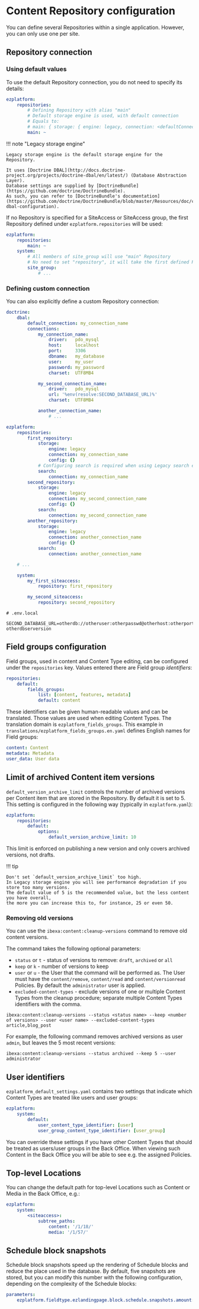 # Content Repository configuration

You can define several Repositories within a single application. However, you can only use one per site.

## Repository connection

### Using default values

To use the default Repository connection, you do not need to specify its details:

``` yaml
ezplatform:
    repositories:
        # Defining Repository with alias "main"
        # Default storage engine is used, with default connection
        # Equals to:
        # main: { storage: { engine: legacy, connection: <defaultConnectionName> } }
        main: ~
```

!!! note "Legacy storage engine"

    Legacy storage engine is the default storage engine for the Repository.

    It uses [Doctrine DBAL](http://docs.doctrine-project.org/projects/doctrine-dbal/en/latest/) (Database Abstraction Layer).
    Database settings are supplied by [DoctrineBundle](https://github.com/doctrine/DoctrineBundle).
    As such, you can refer to [DoctrineBundle's documentation](https://github.com/doctrine/DoctrineBundle/blob/master/Resources/doc/configuration.rst#doctrine-dbal-configuration).

If no Repository is specified for a SiteAccess or SiteAccess group,
the first Repository defined under `ezplatform.repositories` will be used:

``` yaml
ezplatform:
    repositories:
        main: ~
    system:
        # All members of site_group will use "main" Repository
        # No need to set "repository", it will take the first defined Repository by default
        site_group:
            # ...
```

### Defining custom connection

You can also explicitly define a custom Repository connection:

``` yaml
doctrine:
    dbal:
        default_connection: my_connection_name
        connections:
            my_connection_name:
                driver:   pdo_mysql
                host:     localhost
                port:     3306
                dbname:   my_database
                user:     my_user
                password: my_password
                charset:  UTF8MB4

            my_second_connection_name:
                driver:   pdo_mysql
                url: '%env(resolve:SECOND_DATABASE_URL)%'
                charset:  UTF8MB4

            another_connection_name:
                # ...

ezplatform:
    repositories:
        first_repository: 
            storage: 
                engine: legacy
                connection: my_connection_name
                config: {}
            # Configuring search is required when using Legacy search engine
            search:
                connection: my_connection_name
        second_repository:
            storage:
                engine: legacy
                connection: my_second_connection_name
                config: {}
            search:
                connection: my_second_connection_name
        another_repository:
            storage: 
                engine: legacy
                connection: another_connection_name
                config: {}
            search:
                connection: another_connection_name

    # ...

    system:
        my_first_siteaccess:
            repository: first_repository

        my_second_siteaccess:
            repository: second_repository
```

```
# .env.local

SECOND_DATABASE_URL=otherdb://otheruser:otherpasswd@otherhost:otherport/otherdbname?otherdbserversion
```

## Field groups configuration

Field groups, used in content and Content Type editing, can be configured under the `repositories` key.
Values entered there are Field group *identifiers*:

``` yaml
repositories:
    default:
        fields_groups:
            list: [content, features, metadata]
            default: content
```

These identifiers can be given human-readable values and can be translated. Those values are used when editing Content Types.
The translation domain is `ezplatform_fields_groups`.
This example in `translations/ezplatform_fields_groups.en.yaml` defines English names for Field groups:

``` yaml
content: Content
metadata: Metadata
user_data: User data
```

## Limit of archived Content item versions

`default_version_archive_limit` controls the number of archived versions per Content item that are stored in the Repository.
By default it is set to 5. This setting is configured in the following way (typically in `ezplatform.yaml`):

``` yaml
ezplatform:
    repositories:
        default:
            options:
                default_version_archive_limit: 10
```

This limit is enforced on publishing a new version and only covers archived versions, not drafts.

!!! tip

    Don't set `default_version_archive_limit` too high.
    In Legacy storage engine you will see performance degradation if you store too many versions.
    The default value of 5 is the recommended value, but the less content you have overall,
    the more you can increase this to, for instance, 25 or even 50.

### Removing old versions

You can use the `ibexa:content:cleanup-versions` command to remove old content versions.

The command takes the following optional parameters:

- `status` or `t` - status of versions to remove: `draft`, `archived` or `all`
- `keep` or `k` - number of versions to keep
- `user` or `u` - the User that the command will be performed as. The User must have the `content/remove`, `content/read` and `content/versionread` Policies. By default the `administrator` user is applied.
- `excluded-content-types` - exclude versions of one or multiple Content Types from the cleanup procedure; separate multiple Content Types identifiers with the comma.

`ibexa:content:cleanup-versions --status <status name> --keep <number of versions> --user <user name> --excluded-content-types article,blog_post`

For example, the following command removes archived versions as user `admin`, but leaves the 5 most recent versions:

`ibexa:content:cleanup-versions --status archived --keep 5 --user administrator`

## User identifiers

`ezplatform_default_settings.yaml` contains two settings that indicate which Content Types are treated like users and user groups:

``` yaml
ezplatform:
    system:
        default:
            user_content_type_identifier: [user]
            user_group_content_type_identifier: [user_group]
```

You can override these settings if you have other Content Types that should be treated as users/user groups in the Back Office.
When viewing such Content in the Back Office you will be able to see e.g. the assigned Policies.

## Top-level Locations

You can change the default path for top-level Locations such as Content or Media in the Back Office, e.g.:

```yaml
ezplatform:
    system:
        <siteaccess>:
            subtree_paths:
                content: '/1/18/'
                media: '/1/57/'
```

## Schedule block snapshots

Schedule block snapshots speed up the rendering of Schedule blocks and reduce the place used in the database.
By default, five snapshots are stored, but you can modify this number with the following configuration,
depending on the complexity of the Schedule blocks:

``` yaml
parameters:
    ezplatform.fieldtype.ezlandingpage.block.schedule.snapshots.amount: 10
```
